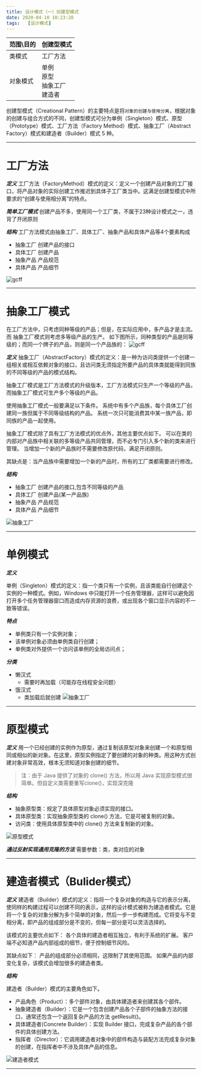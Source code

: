 ```yaml
---
title: 设计模式（一）创建型模式
date: 2020-04-10 10:23:28
tags:	[设计模式]
---
```


|范围\目的|创建型模式|
|:--|:--|
|类模式|工厂方法|
|对象模式 |单例<br/>原型<br/>抽象工厂<br/>建造者|


创建型模式（Creational Pattern）的主要特点是将`对象的创建与使用分离`，根据对象的创建与组合方式的不同，创建型模式可分为单例（Singleton）模式、原型（Prototype）模式、工厂方法（Factory Method）模式、抽象工厂（Abstract Factory）模式和建造者（Builder）模式 5 种。

***

# 工厂方法

***定义***
工厂方法（FactoryMethod）模式的定义：定义一个创建产品对象的工厂接口，将产品对象的实际创建工作推迟到具体子工厂类当中。这满足创建型模式中所要求的“创建与使用相分离”的特点。



***简单工厂模式***
创建产品不多，使用同一个工厂类，不属于23种设计模式之一，违背了开闭原则

***结构***
工厂方法模式由抽象工厂、具体工厂、抽象产品和具体产品等4个要素构成
+	抽象工厂 创建产品的接口
+	具体工厂 创建产品
+	抽象产品 产品规范
+	具体产品 产品细节

![gcff](/image/degin-pattern/gcff.png)

***
# 抽象工厂模式
在工厂方法中，只考虑同种等级的产品；但是，在实际应用中，多产品才是主流。而 抽象工厂模式则考虑多等级产品的生产。
如下图所示，同种类型的产品是同等级的；而同一个牌子的产品，则是同一个产品族的：
![gcff](/image/degin-pattern/cpz.png)

***定义***
抽象工厂（AbstractFactory）模式的定义：是一种为访问类提供一个创建一组相关或相互依赖对象的接口，且访问类无须指定所要产品的具体类就能得到同族的不同等级的产品的模式结构。

抽象工厂模式是工厂方法模式的升级版本，工厂方法模式只生产一个等级的产品，而抽象工厂模式可生产多个等级的产品。

使用抽象工厂模式一般要满足以下条件。
系统中有多个产品族，每个具体工厂创建同一族但属于不同等级结构的产品。
系统一次只可能消费其中某一族产品，即同族的产品一起使用。

抽象工厂模式除了具有工厂方法模式的优点外，其他主要优点如下。
可以在类的内部对产品族中相关联的多等级产品共同管理，而不必专门引入多个新的类来进行管理。
当增加一个新的产品族时不需要修改原代码，满足开闭原则。

其缺点是：当产品族中需要增加一个新的产品时，所有的工厂类都需要进行修改。

***结构***
+	抽象工厂 创建产品的接口,包含不同等级的产品
+	具体工厂 创建产品(某一产品族)
+	抽象产品 产品规范
+	具体产品 产品细节

![抽象工厂](/image/degin-pattern/cxgc.png)


***
# 单例模式
***定义***

单例（Singleton）模式的定义：指一个类只有一个实例，且该类能自行创建这个实例的一种模式。例如，Windows 中只能打开一个任务管理器，这样可以避免因打开多个任务管理器窗口而造成内存资源的浪费，或出现各个窗口显示内容的不一致等错误。


***特点***

+	单例类只有一个实例对象；
+	该单例对象必须由单例类自行创建；
+	单例类对外提供一个访问该单例的全局访问点；

***分类***
+	懒汉式
	+	需要时再加载（可能存在线程安全问题）
+	饿汉式
	+	类加载后就创建
![抽象工厂](/image/degin-pattern/dl-lh.png)

***
# 原型模式
***定义***
用一个已经创建的实例作为原型，通过复制该原型对象来创建一个和原型相同或相似的新对象。在这里，原型实例指定了要创建的对象的种类。用这种方式创建对象非常高效，根本无须知道对象创建的细节。 

> 注：由于 Java 提供了对象的 clone() 方法，所以用 Java 实现原型模式很简单。但自定义类需要重写clone()，实现深克隆


***结构***
+	抽象原型类：规定了具体原型对象必须实现的接口。
+	具体原型类：实现抽象原型类的 clone() 方法，它是可被复制的对象。
+	访问类：使用具体原型类中的 clone() 方法来复制新的对象。

![原型模式](/image/degin-pattern/yxms.png)

***通过反射实现通用克隆的方法***
需要参数：类，类对应的对象


***
# 建造者模式（Bulider模式）
***定义***
建造者（Builder）模式的定义：指将一个复杂对象的构造与它的表示分离，使同样的构建过程可以创建不同的表示，这样的设计模式被称为建造者模式。它是将一个复杂的对象分解为多个简单的对象，然后一步一步构建而成。它将变与不变相分离，即产品的组成部分是不变的，但每一部分是可以灵活选择的。

该模式的主要优点如下：
各个具体的建造者相互独立，有利于系统的扩展。
客户端不必知道产品内部组成的细节，便于控制细节风险。

其缺点如下：
产品的组成部分必须相同，这限制了其使用范围。
如果产品的内部变化复杂，该模式会增加很多的建造者类。


***结构***

建造者（Builder）模式的主要角色如下。
+	产品角色（Product）：多个部件对象，由具体建造者来创建其各个部件。
+	抽象建造者（Builder）：它是一个包含创建产品各个子部件的抽象方法的接口，通常还包含一个返回复杂产品的方法 getResult()。
+	具体建造者(Concrete Builder）：实现 Builder 接口，完成复杂产品的各个部件的具体创建方法。
+	指挥者（Director）：它调用建造者对象中的部件构造与装配方法完成复杂对象的创建，在指挥者中不涉及具体产品的信息。

![建造者模式](/image/degin-pattern/jzzms.png)
***